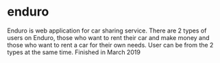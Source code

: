 # enduro
Enduro is web application for car sharing service. There are 2 types of users on Enduro, those who want to rent their car and make money and those who want to rent a car for their own needs. User can be from the 2 types at the same time. Finished in March 2019
